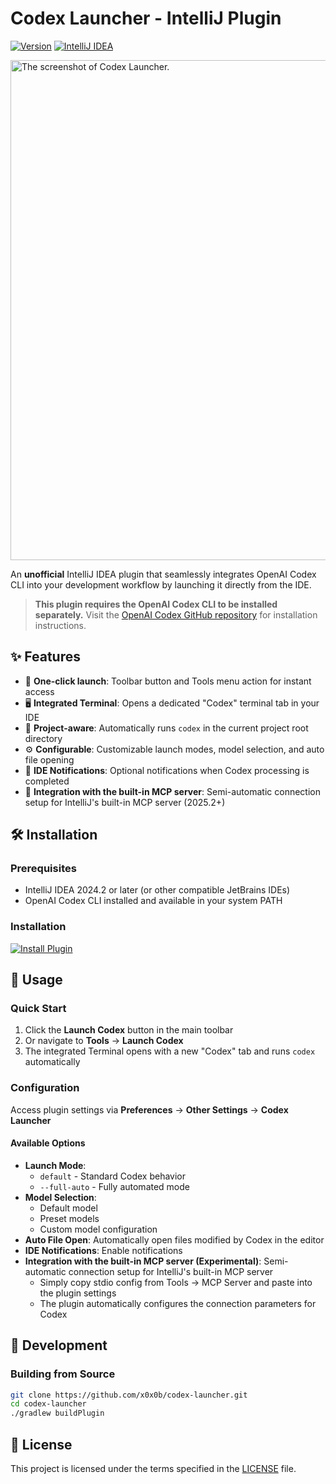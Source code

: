 # Codex Launcher - IntelliJ Plugin

[![Version](https://img.shields.io/badge/version-1.0.10-blue.svg)](https://github.com/x0x0b/codex-launcher/releases)
[![IntelliJ IDEA](https://img.shields.io/badge/IntelliJ%20IDEA-2024.2+-orange.svg)](https://www.jetbrains.com/idea/)

<img width="800" alt="The screenshot of Codex Launcher." src="https://github.com/user-attachments/assets/4ee3fbd8-e384-4672-94c6-e4e9041a8e0d" />

An **unofficial** IntelliJ IDEA plugin that seamlessly integrates OpenAI Codex CLI into your development workflow by launching it directly from the IDE.

> **This plugin requires the OpenAI Codex CLI to be installed separately.** Visit the [OpenAI Codex GitHub repository](https://github.com/openai/codex) for installation instructions.

## ✨ Features

- 🚀 **One-click launch**: Toolbar button and Tools menu action for instant access
- 🖥️ **Integrated Terminal**: Opens a dedicated "Codex" terminal tab in your IDE
- 📁 **Project-aware**: Automatically runs `codex` in the current project root directory
- ⚙️ **Configurable**: Customizable launch modes, model selection, and auto file opening
- 🔔 **IDE Notifications**: Optional notifications when Codex processing is completed
- 🔌 **Integration with the built-in MCP server**: Semi-automatic connection setup for IntelliJ's built-in MCP server (2025.2+)

## 🛠️ Installation

### Prerequisites
- IntelliJ IDEA 2024.2 or later (or other compatible JetBrains IDEs)
- OpenAI Codex CLI installed and available in your system PATH

### Installation
[![Install Plugin](https://img.shields.io/badge/Install%20Plugin-JetBrains-orange?style=for-the-badge&logo=jetbrains&logoColor=white)](https://plugins.jetbrains.com/plugin/28264-codex-launcher)

## 🚀 Usage

### Quick Start
1. Click the **Launch Codex** button in the main toolbar
2. Or navigate to **Tools** → **Launch Codex**
3. The integrated Terminal opens with a new "Codex" tab and runs `codex` automatically

### Configuration
Access plugin settings via **Preferences** → **Other Settings** → **Codex Launcher**

#### Available Options
- **Launch Mode**: 
  - `default` - Standard Codex behavior
  - `--full-auto` - Fully automated mode
- **Model Selection**: 
  - Default model
  - Preset models
  - Custom model configuration
- **Auto File Open**: Automatically open files modified by Codex in the editor
- **IDE Notifications**: Enable notifications
- **Integration with the built-in MCP server (Experimental)**: Semi-automatic connection setup for IntelliJ's built-in MCP server
  - Simply copy stdio config from Tools → MCP Server and paste into the plugin settings
  - The plugin automatically configures the connection parameters for Codex

## 📝 Development

### Building from Source
```bash
git clone https://github.com/x0x0b/codex-launcher.git
cd codex-launcher
./gradlew buildPlugin
```

## 📄 License

This project is licensed under the terms specified in the [LICENSE](LICENSE) file.
